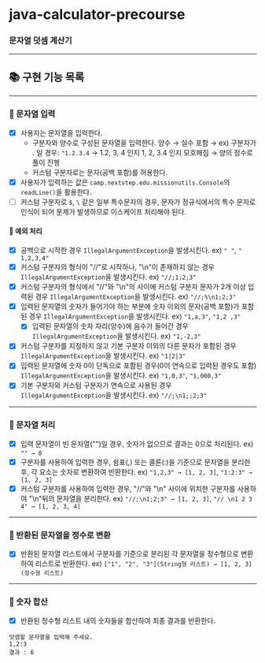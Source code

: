 # java-calculator-precourse

### 문자열 덧셈 계산기

---

## 📚 구현 기능 목록

---

### 📌 문자열 입력

- [x] 사용자는 문자열을 입력한다.
    - 구분자와 양수로 구성된 문자열을 입력한다. 양수 → 실수 포함 → ex) 구분자가 . 일 경우: ``"1.2.3.4`` → 1.2, 3, 4 인지 1, 2, 3.4 인지 모호해짐 → 양의 정수로 풀이 진행
    - 커스텀 구분자로는 문자(공백 포함)를 허용한다.
- [x] 사용자가 입력하는 값은 ``camp.nextstep.edu.missionutils.Console``의 ``readLine()``을 활용한다.
- [ ] 커스텀 구분자로 ``$``, ``\`` 같은 일부 특수문자의 경우, 문자가 정규식에서의 특수 문자로 인식이 되어 문제가 발생하므로 이스케이프 처리해야 된다.

#### 🚫 예외 처리

- [x] 공백으로 시작한 경우 ``IllegalArgumentException``을 발생시킨다. ex) ``" "``, ``" 1,2,3,4"``
- [x] 커스텀 구분자의 형식이 "//"로 시작하나, "\n"이 존재하지 않는 경우 ``IllegalArgumentException``을 발생시킨다. ex) ``"//;1;2;3"``
- [x] 커스텀 구분자의 형식에서 "//"와 "\n"의 사이에 커스텀 구분자 문자가 2개 이상 입력된 경우 ``IllegalArgumentException``을 발생시킨다. ex) ``"//;%\n1;2;3"``
- [x] 입력된 문자열의 숫자가 들어가야 하는 부분에 숫자 이외의 문자(공백 포함)가 포함된 경우 ``IllegalArgumentException``을 발생시킨다.
  ex) ``"1,a,3"``, ``"1,2 ,3"``
    - [x] 입력된 문자열의 숫자 자리(양수)에 음수가 들어간 경우 ``IllegalArgumentException``을 발생시킨다. ex) ``"1,-2,3"``
- [x] 커스텀 구분자를 지정하지 않고 기본 구분자 이외의 다른 문자가 포함된 경우 ``IllegalArgumentException``을 발생시킨다. ex) ``"1|2|3"``
- [x] 입력된 문자열에 숫자 0이 단독으로 포함된 경우(0이 연속으로 입력된 경우도 포함) ``IllegalArgumentException``을 발생시킨다. ex) ``"1,0,3"``, ``"1,000,3"``
- [x] 기본 구분자와 커스텀 구분자가 연속으로 사용된 경우 ``IllegalArgumentException``을 발생시킨다. ex) ``"//;\n1;;2;3"``

---

### 📌 문자열 처리

- [x] 입력 문자열이 빈 문자열("")일 경우, 숫자가 없으므로 결과는 0으로 처리된다. ex) ``"" → 0``
- [x] 구분자를 사용하여 입력한 경우, 쉼표(,) 또는 콜론(:)을 기준으로 문자열을 분리한 후, 각 요소는 숫자로 변환하여 반환한다.
  ex) ``"1,2,3" → [1, 2, 3]``, ``"1:2:3" → [1, 2, 3]``
- [x] 커스텀 구분자를 사용하여 입력한 경우, "//"와 "\n" 사이에 위치한 구분자를 사용하여 "\n"뒤의 문자열을 분리한다.
  ex) ``"//;\n1;2;3" → [1, 2, 3]``, ``"// \n1 2 3 4" → [1, 2, 3, 4]``

---

### 📌 반환된 문자열을 정수로 변환

- [x] 반환된 문자열 리스트에서 구분자를 기준으로 분리된 각 문자열을 정수형으로 변환하여 리스트로 반환한다.
  ex) ``["1", "2", "3"](String형 리스트) → [1, 2, 3](정수형 리스트) ``

---

### 📌 숫자 합산

- [x] 반환된 정수형 리스트 내의 숫자들을 합산하여 최종 결과를 반환한다.

```text
덧셈할 문자열을 입력해 주세요.
1,2:3
결과 : 6
```
